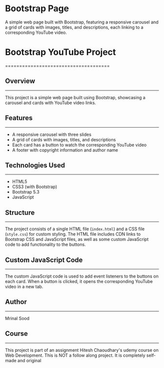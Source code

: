 # Bootstrap Page
A simple web page built with Bootstrap, featuring a responsive carousel and a grid of cards with images, titles, and descriptions, each linking to a corresponding YouTube video.



# Bootstrap YouTube Project
=====================================

## Overview
-----------

This project is a simple web page built using Bootstrap, showcasing a carousel and cards with YouTube video links.

## Features
------------

* A responsive carousel with three slides
* A grid of cards with images, titles, and descriptions
* Each card has a button to watch the corresponding YouTube video
* A footer with copyright information and author name

## Technologies Used
--------------------

* HTML5
* CSS3 (with Bootstrap)
* Bootstrap 5.3
* JavaScript

## Structure
------------

The project consists of a single HTML file (`index.html`) and a CSS file (`style.css`) for custom styling. The HTML file includes CDN links to Bootstrap CSS and JavaScript files, as well as some custom JavaScript code to add functionality to the buttons.

## Custom JavaScript Code
-------------------------

The custom JavaScript code is used to add event listeners to the buttons on each card. When a button is clicked, it opens the corresponding YouTube video in a new tab.

## Author
--------

Mrinal Sood

## Course
-------

This project is part of an assignment Hitesh Chaoudhary's udemy course on Web Development. This is NOT a follow along project. It is completely self-made and original
